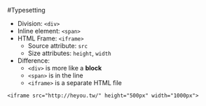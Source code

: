 #Typesetting
* Division: `<div>`
* Inline element: `<span>`
* HTML Frame: `<iframe>`
    * Source attribute: `src`
    * Size attributes: `height`, `width`
* Difference:
    * `<div>` is more like a **block**
    * `<span>` is in the line
    * `<iframe>` is a separate HTML file
```
<iframe src="http://heyou.tw/" height="500px" width="1000px">
```